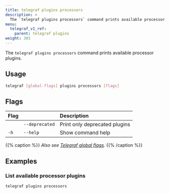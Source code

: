 ```yaml
---
title: telegraf plugins processors
description: >
  The `telegraf plugins processors` command prints available processor plugins.
menu:
  telegraf_v1_ref:
    parent: telegraf plugins
weight: 303
---
```


The `telegraf plugins processors` command prints available processor plugins.

## Usage

```sh
telegraf [global-flags] plugins processors [flags]
```

## Flags

| Flag |                | Description                   |
| :--- | :------------- | :---------------------------- |
|      | `--deprecated` | Print only deprecated plugins |
| `-h` | `--help`       | Show command help             |

{{% caption %}}
_Also see [Telegraf global flags](/telegraf/v1/commands/#telegraf-global-flags)._
{{% /caption %}}

## Examples

### List available processor plugins

```sh
telegraf plugins processors
```
